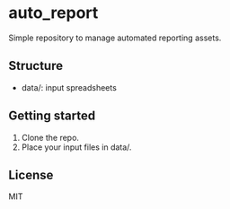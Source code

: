 ﻿# auto_report

Simple repository to manage automated reporting assets.

## Structure
- data/: input spreadsheets

## Getting started
1. Clone the repo.
2. Place your input files in data/.

## License
MIT
